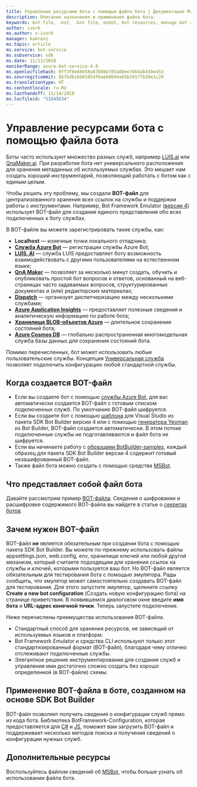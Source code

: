 ```yaml
---
title: Управление ресурсами бота с помощью файла бота | Документация Майкрософт
description: Описание назначения и применения файла бота.
keywords: bot file, .bot, .bot file, msbot, bot resources, manage bot resources
author: ivorb
ms.author: v-ivorb
manager: kamrani
ms.topic: article
ms.service: bot-service
ms.subservice: sdk
ms.date: 11/13/2018
monikerRange: azure-bot-service-4.0
ms.openlocfilehash: 0ff3f0e68d58a8768bb785a88ee7664ab430e453
ms.sourcegitcommit: 8b7bdbcbb01054f6aeb80d4a65b29177b30e1c20
ms.translationtype: HT
ms.contentlocale: ru-RU
ms.lasthandoff: 11/14/2018
ms.locfileid: "51645634"
---
```

# <a name="manage-bot-resources-with-a-bot-file"></a>Управление ресурсами бота с помощью файла бота

Боты часто используют множество разных служб, например [LUIS.ai](https://luis.ai) или [QnaMaker.ai](https://qnamaker.ai). При разработке бота нет универсального расположения для хранения метаданных об используемых службах.  Это мешает нам создать хороший инструментарий, позволяющий работать с ботом как с единым целым.

Чтобы решить эту проблему, мы создали **BOT-файл** для централизованного хранения всех ссылок на службы и поддержки работы с инструментами.  Например, Bot Framework Emulator ([версии 4](https://aka.ms/Emulator-wiki-getting-started)) использует BOT-файл для создания единого представления обо всех подключенных к боту службах.  

В BOT-файле вы можете зарегистрировать такие службы, как:

* **Localhost** — конечные точки локального отладчика;
* [**Служба Azure Bot**](https://azure.microsoft.com/en-us/services/bot-service/) — регистрации службы Azure Bot;
* [**LUIS. AI**](https://www.luis.ai/) — служба LUIS предоставляет боту возможность взаимодействовать с другими пользователями на естественном языке; 
* [**QnA Maker**](https://qnamaker.ai/) — позволяет за несколько минут создать, обучить и опубликовать простой бот вопросов и ответов, основанный на веб-страницах часто задаваемых вопросов, структурированных документах и (или) редакторских материалах;
* [**Dispatch**](https://github.com/Microsoft/botbuilder-tools/tree/master/Dispatch) — организует диспетчеризацию между несколькими службами;
* [**Azure Application Insights**](https://azure.microsoft.com/en-us/services/application-insights/) — предоставляет полезные сведения и аналитическую информацию по работе бота;
* [**Хранилище BLOB-объектов Azure**](https://azure.microsoft.com/en-us/services/storage/blobs/) — длительное сохранение состояний бота; 
* [**Azure Cosmos DB**](https://azure.microsoft.com/en-us/services/cosmos-db/) — глобально распространенная многомодельная служба базы данных для сохранения состояний бота.

Помимо перечисленных, бот может использовать любые пользовательские службы. Концепция [Универсальная служба](https://github.com/Microsoft/botbuilder-tools/blob/master/packages/MSBot/docs/add-services.md) позволяет подключить конфигурацию любой стандартной службы.

## <a name="when-is-a-bot-file-created"></a>Когда создается BOT-файл 
- Если вы создаете бот с помощью [службы Azure Bot](https://ms.portal.azure.com/#blade/Microsoft_Azure_Marketplace/GalleryResultsListBlade/selectedSubMenuItemId/%7B%22menuItemId%22%3A%22gallery%2FCognitiveServices_MP%2FBotService%22%2C%22resourceGroupId%22%3A%22%22%2C%22resourceGroupLocation%22%3A%22%22%2C%22dontDiscardJourney%22%3Afalse%2C%22launchingContext%22%3A%7B%22source%22%3A%5B%22GalleryFeaturedMenuItemPart%22%5D%2C%22menuItemId%22%3A%22CognitiveServices_MP%22%2C%22subMenuItemId%22%3A%22BotService%22%7D%7D), для вас автоматически создается BOT-файл с готовым списком подключенных служб. По умолчанию BOT-файл шифруется.
- Если вы создаете бот с помощью [шаблона](https://marketplace.visualstudio.com/items?itemName=BotBuilder.botbuilderv4) для Visual Studio из пакета SDK Bot Builder версии 4 или с помощью [генератора Yeoman](https://www.npmjs.com/package/generator-botbuilder) из Bot Builder, BOT-файл создается автоматически. В этом потоке подключенные службы не подготавливаются и файл бота не шифруется.
- Если вы начинаете работу с [образцами BotBuilder-samples](https://github.com/Microsoft/botbuilder-samples), каждый образец для пакета SDK Bot Builder версии 4 содержит готовый незашифрованный BOT-файл. 
- Также файл бота можно создать с помощью средства [MSBot](https://github.com/Microsoft/botbuilder-tools/blob/master/packages/MSBot/README.md).

## <a name="what-does-a-bot-file-look-like"></a>Что представляет собой файл бота 
Давайте рассмотрим пример [BOT-файла](https://github.com/Microsoft/botbuilder-tools/blob/master/packages/MSBot/docs/sample-bot-file.json).
Сведения о шифровании и расшифровке содержимого BOT-файла вы найдете в статье о [секретах ботов](https://github.com/Microsoft/botbuilder-tools/blob/master/packages/MSBot/docs/bot-file-encryption.md).
## <a name="why-do-i-need-a-bot-file"></a>Зачем нужен BOT-файл

BOT-файл **не** является обязательным при создании бота с помощью пакета SDK Bot Builder. Вы можете по-прежнему использовать файлы appsettings.json, web.config, env, хранилище ключей или любой другой механизм, который считаете подходящим для хранения ссылок на службы и ключей, которыми пользуется ваш бот. Но BOT-файл является обязательным для тестирования бота с помощью эмулятора. Рады сообщить, что эмулятор может самостоятельно создавать BOT-файл для тестирования. Для этого запустите эмулятор, щелкните ссылку **Create a new bot configuration** (Создать новую конфигурацию бота) на странице приветствия. В появившемся диалоговом окне введите **имя бота** и **URL-адрес конечной точки**. Теперь запустите подключение.

Ниже перечислены преимущества использования BOT-файла.
- Стандартный способ для хранения ресурсов, не зависящий от используемых языков и платформ.   
- Bot Framework Emulator и средства CLI используют только этот стандартизированный формат (BOT-файл), благодаря чему отлично отслеживают подключенные службы. 
- Элегантное решение инструментирования для создания служб и управления ими достаточно сложно создать без хорошо определенной (в BOT-файле) схемы.  


## <a name="using-bot-file-in-your-bot-builder-sdk-bot"></a>Применение BOT-файла в боте, созданном на основе SDK Bot Builder
BOT-файл позволяет получить сведения о конфигурации служб прямо из кода бота. Библиотека BotFramework-Configuration, которая предоставляется для [C#](https://www.nuget.org/packages/Microsoft.Bot.Configuration) и [JS](https://www.npmjs.com/package/botframework-config), поможет вам загрузить BOT-файл и поддерживает несколько методов поиска и получения сведений о конфигурации нужных служб.

## <a name="additional-resources"></a>Дополнительные ресурсы
Воспользуйтесь файлом сведений об [MSBot](https://github.com/Microsoft/botbuilder-tools/blob/master/packages/MSBot/README.md), чтобы больше узнать об использовании файла бота.
